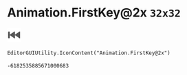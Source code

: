 # Animation.FirstKey@2x `32x32`
<img src="/img/Animation.FirstKey@2x.png" width=32 height=32>

``` CSharp
EditorGUIUtility.IconContent("Animation.FirstKey@2x")
```
```
-6182535885671000683
```
